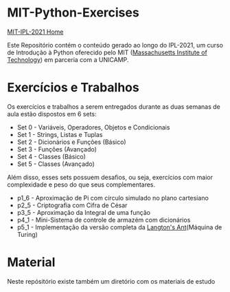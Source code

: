 # MIT-Python-Exercises
[MIT-IPL-2021 Home](http://web.mit.edu/~armelin/python_intro_iap/index.html)

Este Repositório contém o conteúdo gerado ao longo do IPL-2021, um curso de Introdução à Python oferecido pelo MIT ([Massachusetts Institute of Technology](https://www.mit.edu/)) em parceria com a UNICAMP.

# Exercícios e Trabalhos
Os exercícios e trabalhos a serem entregados durante as duas semanas de aula estão dispostos em 6 sets:
- Set 0 - Variáveis, Operadores,  Objetos e Condicionais
- Set 1 - Strings, Listas e Tuplas
- Set 2 - Dicionários e Funções (Básico)
- Set 3 - Funções (Avançado)
- Set 4 - Classes (Básico)
- Set 5 - Classes (Avançado)

Além disso, esses sets possuem desafios, ou seja, exercícios com maior complexidade e peso do que seus complementares.
- p1_6 - Aproximação de Pi com círculo simulado no plano cartesiano
- p2_5 - Criptografia com Cifra de César
- p3_5 - Aproximação da Integral de uma função
- p4_1 - Mini-Sistema de controle de armazém com dicionários
- p5_1 - Implementação da versão completa da [Langton's Ant](https://pt.wikipedia.org/wiki/Formiga_de_Langton)(Máquina de Turing)

# Material
Neste repósitório existe também um diretório com os materiais de estudo
